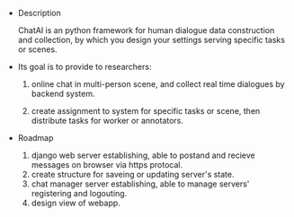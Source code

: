 
- Description
  
  ChatAI is an python framework for human dialogue data construction and collection, by which you design your settings serving specific tasks or scenes.
  
- Its goal is to provide to researchers:
  1. online chat in multi-person scene, and collect real time dialogues by backend system.
  
  2. create assignment to system for specific tasks or scene, then distribute tasks for worker or annotators.
- Roadmap
  1. django web server establishing, able to postand and recieve messages on browser via https protocal.
  2. create structure for saveing or updating server's state.
  3. chat manager server establishing, able to manage servers' registering and logouting.
  4. design view of webapp.
  
  
 

